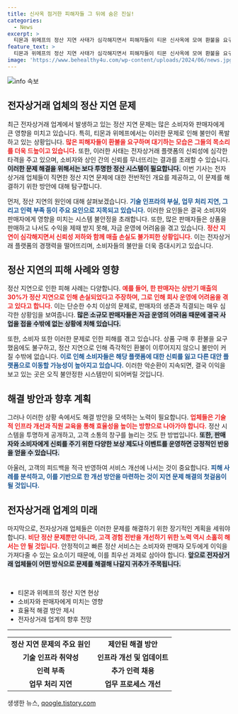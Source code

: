 ```yaml
---
title: 신사옥 점거한 피해자들 그 뒤에 숨은 진실!
categories:
  - News
excerpt: >
  티몬과 위메프의 정산 지연 사태가 심각해지면서 피해자들이 티몬 신사옥에 모여 환불을 요구하고 있다. 이들이 자존심을 건 정정 요구 속에 숨겨진 진실은? 클릭해 자세히 확인해보세요!
feature_text: >
  티몬과 위메프의 정산 지연 사태가 심각해지면서 피해자들이 티몬 신사옥에 모여 환불을 요구하고 있다. 이들이 자존심을 건 정정 요구 속에 숨겨진 진실은? 클릭해 자세히 확인해보세요!
image: 'https://www.behealthy4u.com/wp-content/uploads/2024/06/news.jpg'
---
```


<p><img src="https://www.behealthy4u.com/wp-content/uploads/2024/06/news.jpg" alt="info 속보" /></p>

<h2 data-ke-size="size26">전자상거래 업체의 정산 지연 문제</h2>

<p data-ke-size="size16">최근 전자상거래 업계에서 발생하고 있는 정산 지연 문제는 많은 소비자와 판매자에게 큰 영향을 미치고 있습니다. 특히, 티몬과 위메프에서는 이러한 문제로 인해 불만이 폭발하고 있는 상황입니다. <b><span style="color: #ee2323;">많은 피해자들이 환불을 요구하며 대기하는 모습은 그들의 목소리를 더욱 드높이고 있습니다.</span></b> 또한, 이러한 사태는 전자상거래 플랫폼의 신뢰성에 심각한 타격을 주고 있으며, 소비자와 상인 간의 신뢰를 무너뜨리는 결과를 초래할 수 있습니다. <b><span style="background-color: #21538527;">이러한 문제 해결을 위해서는 보다 투명한 정산 시스템이 필요합니다.</span></b> 이번 기사는 전자상거래 업체들이 직면한 정산 지연 문제에 대한 전반적인 개요를 제공하고, 이 문제를 해결하기 위한 방안에 대해 탐구합니다.</p>

<p data-ke-size="size16">먼저, 정산 지연의 원인에 대해 살펴보겠습니다. <b><span style="color: #1a5490;">기술 인프라의 부실, 업무 처리 지연, 그리고 인력 부족 등이 주요 요인으로 지목되고 있습니다.</span></b> 이러한 요인들은 결국 소비자와 판매자에게 영향을 미치는 시스템 불안정을 초래합니다. 또한, 많은 판매자들은 상품을 판매하고 나서도 수익을 제때 받지 못해, 자금 운영에 어려움을 겪고 있습니다. <b><span style="color: #ee2323;">정산 지연이 심각해지면서 신뢰성 저하와 함께 매출 손실도 불가피한 상황입니다.</span></b> 이는 전자상거래 플랫폼의 경쟁력을 떨어뜨리며, 소비자들의 불만을 더욱 증대시키고 있습니다.</p>

<h2 data-ke-size="size26">정산 지연의 피해 사례와 영향</h2>

<p data-ke-size="size16">정산 지연으로 인한 피해 사례는 다양합니다. <b><span style="color: #ee2323;">예를 들어, 한 판매자는 상반기 매출의 30%가 정산 지연으로 인해 손실되었다고 주장하며, 그로 인해 회사 운영에 어려움을 겪고 있다고 합니다.</span></b> 이는 단순한 수치 이상의 문제로, 판매자의 생존과 직결되는 매우 심각한 상황임을 보여줍니다. <b><span style="background-color: #21538527;">많은 소규모 판매자들은 자금 운영의 어려움 때문에 결국 사업을 접을 수밖에 없는 상황에 처해 있습니다.</span></b></p>

<p data-ke-size="size16">또한, 소비자 또한 이러한 문제로 인한 피해를 겪고 있습니다. 상품 구매 후 환불을 요구했음에도 불구하고, 정산 지연으로 인해 즉각적인 환불이 이루어지지 않으니 불만이 커질 수밖에 없습니다. <b><span style="color: #1a5490;">이로 인해 소비자들은 해당 플랫폼에 대한 신뢰를 잃고 다른 대안 플랫폼으로 이동할 가능성이 높아지고 있습니다.</span></b> 이러한 악순환이 지속되면, 결국 이익을 보고 있는 곳은 오직 불안정한 시스템만이 되어버릴 것입니다.</p>

<h2 data-ke-size="size26">해결 방안과 향후 계획</h2>

<p data-ke-size="size16">그러나 이러한 상황 속에서도 해결 방안을 모색하는 노력이 필요합니다. <b><span style="color: #ee2323;">업체들은 기술적 인프라 개선과 직원 교육을 통해 효율성을 높이는 방향으로 나아가야 합니다.</span></b> 정산 시스템을 투명하게 공개하고, 고객 소통의 창구를 늘리는 것도 한 방법입니다. <b><span style="background-color: #21538527;">또한, 판매자와 소비자에게 신뢰를 주기 위한 다양한 보상 제도나 이벤트를 운영하면 긍정적인 반응을 얻을 수 있습니다.</span></b></p>

<p data-ke-size="size16">아울러, 고객의 피드백을 적극 반영하여 서비스 개선에 나서는 것이 중요합니다. <b><span style="color: #1a5490;">피해 사례를 분석하고, 이를 기반으로 한 개선 방안을 마련하는 것이 지연 문제 해결의 첫걸음이 될 것입니다.</span></b></p>

<h2 data-ke-size="size26">전자상거래 업계의 미래</h2>

<p data-ke-size="size16">마지막으로, 전자상거래 업체들은 이러한 문제를 해결하기 위한 장기적인 계획을 세워야 합니다. <b><span style="color: #ee2323;">비단 정산 문제뿐만 아니라, 고객 경험 전반을 개선하기 위한 노력 역시 소홀히 해서는 안 될 것입니다.</span></b> 안정적이고 빠른 정산 서비스는 소비자와 판매자 모두에게 이익을 가져다줄 수 있는 요소이기 때문에, 이를 최우선 과제로 삼아야 합니다. <b><span style="background-color: #21538527;">앞으로 전자상거래 업체들이 어떤 방식으로 문제를 해결해 나갈지 귀추가 주목됩니다.</span></b></p>

<p data-ke-size="size16">&nbsp;</p>

<ul>
    <li>티몬과 위메프의 정산 지연 현상</li>
    <li>소비자와 판매자에게 미치는 영향</li>
    <li>효율적 해결 방안 제시</li>
    <li>전자상거래 업계의 향후 전망</li>
</ul>

<hr/>

<table style="width: 100%;">
    <tr>
        <td style="text-align: center; height: 17px;"><b>정산 지연 문제의 주요 원인</b></td>
        <td style="text-align: center; height: 17px;"><b>제안된 해결 방안</b></td>
    </tr>
    <tr>
        <td style="text-align: center; height: 17px;"><b>기술 인프라 취약성</b></td>
        <td style="text-align: center; height: 17px;"><b>인프라 개선 및 업데이트</b></td>
    </tr>
    <tr>
        <td style="text-align: center; height: 17px;"><b>인력 부족</b></td>
        <td style="text-align: center; height: 17px;"><b>추가 인력 채용</b></td>
    </tr>
    <tr>
        <td style="text-align: center; height: 17px;"><b>업무 처리 지연</b></td>
        <td style="text-align: center; height: 17px;"><b>업무 프로세스 개선</b></td>
    </tr>
</table>

<p data-ke-size="size16"></p>
생생한 뉴스, <a href="https://qoogle.tistory.com" rel="dofollow">qoogle.tistory.com</a>



